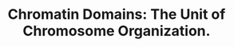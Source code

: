 ---
layout: page
title: " Chromatin Domains: The Unit of Chromosome Organization."
breadcrumb: true
categories:
    - publication
## publication related information
pub:
    authors: " Jesse R. Dixon, David U. Gorkin,  Bing Ren"
    journal: " Molecular cell"
    date: 2016-06-02
    doi:  10.1016/j.molcel.2016.05.018
    volume:  62
    pages:  668--680
    number:  5
    abstract: " How eukaryotic chromosomes fold inside the nucleus is an age-old question that remains unanswered today. Early biochemical and microscopic studies revealed the  existence of chromatin domains and loops as a pervasive feature of interphase chromosomes, but the biological implications of such organizational features were obscure. Genome-wide analysis of pair-wise chromatin interactions using chromatin conformation capture (3C)-based techniques has shed new light on the organization of chromosomes in interphase nuclei. Particularly, the finding of cell-type invariant, evolutionarily conserved topologically associating domains (TADs) in a broad spectrum of cell types has provided a new molecular framework for the study of animal development and human diseases. Here, we review recent progress in characterization of such chromatin domains and delineation of mechanisms of their formation in animal cells.,"
---